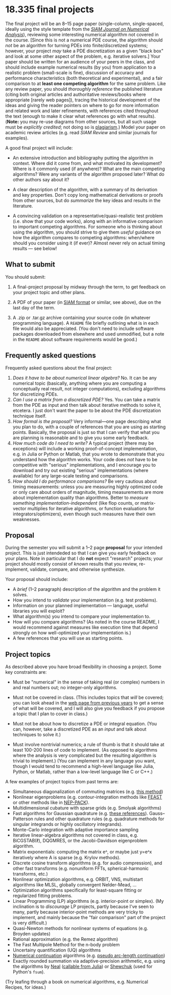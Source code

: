 # 18.335 final projects

The final project will be an 8–15 page paper (single-column, single-spaced, ideally using the style template from the [_SIAM Journal on Numerical Analysis_](http://www.siam.org/journals/auth-info.php)), reviewing some interesting numerical algorithm not covered in the course. \[Since this is not a numerical PDE course, the algorithm should _not_ be an algorithm for turning PDEs into finite/discretized systems; however, your project _may_ take a PDE discretization as a given "black box" and look at some other aspect of the problem, e.g. iterative solvers.\] Your paper should be written for an audience of your peers in the class, and should include example numerical results (by you) from application to a realistic problem (small-scale is fine), discussion of accuracy and performance characteristics (both theoretical and experimental), and a fair comparison to at **least one competing algorithm** for the same problem. Like any review paper, you should _thoroughly reference_ the published literature (citing both original articles and authoritative reviews/books where appropriate \[rarely web pages\]), tracing the historical development of the ideas and giving the reader pointers on where to go for more information and related work and later refinements, with references cited throughout the text (enough to make it clear what references go with what results). (**Note:** you may re-use diagrams from other sources, but all such usage must be _explicitly credited_; not doing so is [plagiarism](http://writing.mit.edu/wcc/avoidingplagiarism).) Model your paper on academic review articles (e.g. read _SIAM Review_ and similar journals for examples).

A good final project will include:

* An extensive introduction and bibliography putting the algorithm in context.  Where did it come from, and what motivated its development?  Where is it commonly used (if anywhere)?  What are the main competing algorithms?  Were any variants of the algorithm proposed later?  What do other authors say about it?

* A clear description of the algorithm, with a summary of its derivation and key properties.   Don't copy long mathematical derivations or proofs from other sources, but do *summarize* the key ideas and results in the literature.

* A convincing validation on a representative/quasi-realistic test problem (i.e. show that your code works), along with an informative comparison to important competing algorithms.  For someone who is thinking about using the algorithm, you should strive to give them *useful* guidance on how the algorithm compares to competing algorithms: when/where should you consider using it (if ever)?   Almost never rely on actual timing results — see below!

## What to submit

You should submit:

1. A final-project proposal by midway through the term, to get feedback on your project topic and other plans.

2. A PDF of your paper (in [SIAM format](http://www.siam.org/journals/auth-info.php) or similar, see above), due on the last day of the term.

3. A .zip or .tar.gz archive containing your source code (in whatever programming language).   A `README` file briefly outlining what is in each file would also be appreciated.  (You don't need to include software packages downloaded from elsewhere and used unmodified, but a note in the `README` about software requirements would be good.)

## Frequently asked questions

Frequently asked questions about the final project:

1.  _Does it have to be about numerical linear algebra?_ No. It can be any numerical topic (basically, anything where you are computing a conceptually real result, not integer computations), excluding algorithms for discretizing PDEs.
2.  _Can I use a matrix from a discretized PDE?_ Yes. You can take a matrix from the PDE as input and then talk about iterative methods to solve it, etcetera. I just don't want the paper to be about the PDE discretization technique itself.
3.  _How formal is the proposal?_ Very informal—one page describing what you plan to do, with a couple of references that you are using as starting points. Basically, the proposal is just so that I can verify that what you are planning is reasonable and to give you some early feedback.
4.  _How much code do I need to write?_ A typical project (there may be exceptions) will include a working proof-of-concept implementation, e.g. in Julia or Python or Matlab, that you wrote to demonstrate that you understand how the algorithm works. Your code does _not_ have to be competitive with "serious" implementations, and I encourage you to download and try out existing "serious" implementations (where available) for any large-scale testing and comparisons.
5.  _How should I do performance comparisons?_ Be very cautious about timing measurements: unless you are measuring highly optimized code or only care about orders of magnitude, timing measurements are more about implementation quality than algorithms. Better to *measure something implementation-independent* (like flop counts, or matrix-vector multiplies for iterative algorithms, or function evaluations for integrators/optimizers), even though such measures have their own weaknesses.

## Proposal

During the semester you will submit a 1–2 page **proposal** for your intended project.  This is just intendeded so that I can give you early feedback on your plans.  Note in particular that I do **not** expect "research" projects; your project should mostly consist of *known* results that you review, re-implement, validate, compare, and otherwise synthesize.

Your proposal should include:

* A *brief* (1–2 paragraph) description of the algorithm and the problem it solves.
* How you intend to *validate* your implementation (e.g. test problems).
* Information on your planned implementation — language, useful libraries you will exploit?
* What algorithm(s) you intend to compare your implementation to.
* How will you compare algorithms?  (As noted in the course README, I would recommend against measures like execution time that depend strongly on how well-optimized your implementation is.)
* A few references that you will use as starting points.

## Project topics

As described above you have broad flexibility in choosing a project.  Some key constraints are:

* Must be "numerical" in the sense of taking real (or complex) numbers in and real numbers out; no integer-only algorithms.

* Must not be covered in class.  (This includes topics that *will* be covered; you can look ahead in the [web page from previous years](https://github.com/mitmath/18335/tree/spring15) to get a sense of what will be covered, and I will also give you feedback if you propose a topic that I plan to cover in class.)

* Must not be about how to discretize a PDE or integral equation. (You can, however, take a discretized PDE as an *input* and talk about techniques to solve it.)

* Must involve nontrivial numerics; a rule of thumb is that it should take at least 100-200 lines of code to implement.  (As opposed to algorithms where the analysis is very complicated but the resulting algorithm is trivial to implement.)  (You can implement in any language you want, though I would tend to recommend a high-level language like Julia, Python, or Matlab, rather than a low-level language like C or C++.)

A few examples of project topics from past terms are:

* Simultaneous diagonalization of commuting matrices (e.g. [this method](https://doi.org/10.1137/0614062))
* Nonlinear eigenproblems (e.g. contour-integration methods like [FEAST](http://www.ecs.umass.edu/~polizzi/feast/) or other methods like in [NEP-PACK](https://nep-pack.github.io/NonlinearEigenproblems.jl/)).
* Multidimensional cubature with sparse grids (e.g. Smolyak algorithms)
* Fast algorithms for Gaussian quadrature (e.g. [these references](https://github.com/JuliaApproximation/FastGaussQuadrature.jl#references)).  Gauss–Patterson rules and other quadrature rules (e.g. quadrature methods for singular integrands or highly oscillatory integrands).
* Monte-Carlo integration with adaptive importance sampling
* Iterative linear-algebra algorithms not covered in class, e.g. BiCGSTAB(ℓ), DQGMRES, or the Jacobi-Davidson eigenproblem algorithm.
* Matrix exponentials: computing the matrix eᴬ, or maybe just y=eᴬx iteratively where A is sparse (e.g. Krylov methods).
* Discrete cosine transform algorithms (e.g. for audio compression), and other fast transforms (e.g. nonuniform FFTs, spherical-harmonic transforms, etc.)
* Nonlinear optimization algorithms, e.g. ORBIT, VNS, multistart algorithms like MLSL, globally convergent Nelder-Mead, …
* Optimization algorithms specifically for least-square fitting or regularized fitting problems.
* Linear Programming (LP) algorithms (e.g. interior-point or simplex). (My inclination is to *discourage* LP projects, partly because I've seen to many, partly because interior-point methods are very tricky to implement, and mainly because the "fair comparison" part of the project is very difficult.)
* Quasi-Newton methods for nonlinear systems of equations (e.g. Broyden updates)
* Rational approximation (e.g. the Remez algorithm)
* The Fast Multipole Method for the n-body problem
* Uncertainy quantification (UQ) algorithms
* [Numerical continuation](https://en.wikipedia.org/wiki/Numerical_continuation) algorithms (e.g. [pseudo arc-length continuation](https://github.com/rveltz/PseudoArcLengthContinuation.jl))
* Exactly rounded summation via adaptive-precision arithmetic, e.g. using the algorithms by [Neal](https://arxiv.org/abs/1505.05571) ([callable from Julia](https://github.com/stevengj/Xsum.jl)) or [Shewchuk](https://people.eecs.berkeley.edu/~jrs/papers/robustr.pdf) (used for Python's `fsum`).

(Try leafing through a book on numerical algorithms, e.g. Numerical Recipes, for ideas.)
